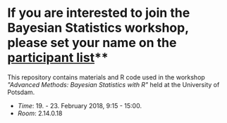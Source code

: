# If you are interested to join the Bayesian Statistics workshop, please set your name on the [participant list](https://docs.google.com/spreadsheets/d/1NRv5ooTUe2hWET-RhIM-XsIZZA5krZmdAJsG0k_O4BE/edit#gid=0)**

This repository contains materials and R code used in the workshop *"Advanced Methods: Bayesian Statistics with R"* held at the University of Potsdam. 

* *Time*: 19. - 23. February 2018, 9:15 - 15:00.
* *Room*: 2.14.0.18
